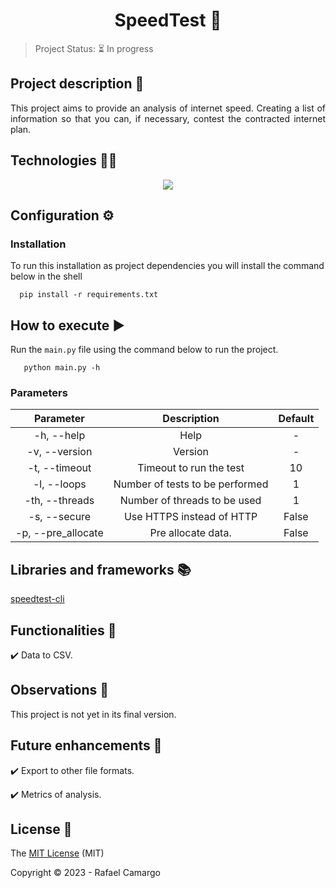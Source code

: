 <h1 align="center">SpeedTest 📶</h1>

> Project Status: ⏳ In progress


## Project description 📝

<p align="justify">
This project aims to provide an analysis of internet speed. Creating a list of information so that you can, if necessary, contest the contracted internet plan.
</p>

## Technologies 👨‍💻

<p align="center">
  <img src="https://img.shields.io/badge/Python-14354C?style=for-the-badge&logo=python&logoColor=white"/>
</p>

## Configuration ⚙️

### Installation

To run this installation as project dependencies you will install the command below in the shell

```shell
  pip install -r requirements.txt
```

## How to execute ▶️

Run the `main.py` file using the command below to run the project.

```shell
   python main.py -h
```

### Parameters

|     Parameter      |             Description             | Default |
|:------------------:|:-----------------------------------:|:-------:|
|     -h, --help     |                Help                 |    -    |
|   -v, --version    |               Version               |    -    |
|   -t, --timeout    |       Timeout to run the test       |   10    |
|    -l, --loops     |   Number of tests to be performed   |    1    |
|   -th, --threads   |    Number of threads to be used     |    1    |
|    -s, --secure    |      Use HTTPS instead of HTTP      |  False  |
| -p, --pre_allocate |         Pre allocate data.          |  False  |

## Libraries and frameworks 📚

[speedtest-cli](https://github.com/sivel/speedtest-cli)

## Functionalities 🔧

✔️ Data to CSV.

## Observations 👀

This project is not yet in its final version.

## Future enhancements 🚀

✔️ Export to other file formats.

✔️ Metrics of analysis.

## License 🔑

The [MIT License](https://github.com/rafandoo/speedtest/blob/1f7bfea6b6dc3ac6fc67667e06821b6eaf950b0d/LICENSE) (MIT)

Copyright :copyright: 2023 - Rafael Camargo

